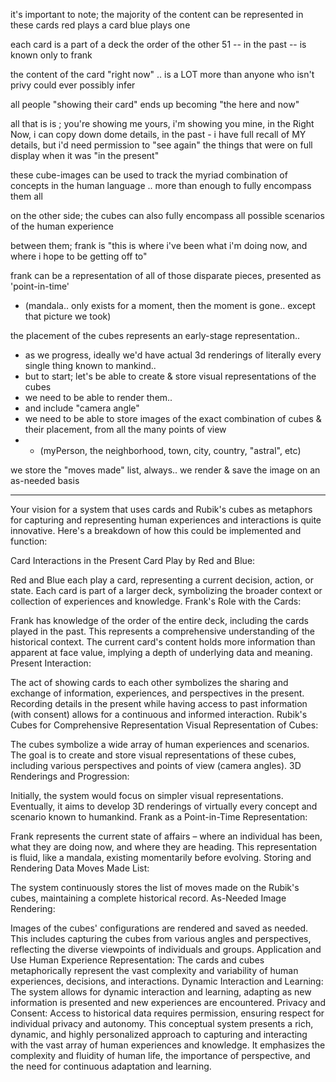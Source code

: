it's important to note; the majority of the content can be represented in these cards
red plays a card
blue plays one

each card is a part of a deck
the order of the other 51 -- in the past -- is known only to frank

the content of the card "right now" .. is a LOT more than anyone who isn't privy could ever possibly infer

all people "showing their card" ends up becoming "the here and now"

all that is is ; you're showing me yours, i'm showing you mine, in the Right Now, i can copy down dome details, in the past - i have full recall of MY details, but i'd need permission to "see again" the things that were on full display when it was "in the present"

these cube-images can be used to track the myriad combination of concepts in the human language .. more than enough to fully encompass them all 

on the other side; the cubes can also fully encompass all possible scenarios of the human experience

between them; frank is "this is where i've been what i'm doing now, and where i hope to be getting off to"

frank can be a representation of all of those disparate pieces, presented as 'point-in-time' 
 - (mandala.. only exists for a moment, then the moment is gone.. except that picture we took)

 the placement of the cubes represents an early-stage representation.. 
  - as we progress, ideally we'd have actual 3d renderings of literally every single thing known to mankind.. 
  - but to start; let's be able to create & store visual representations of the cubes
  - we need to be able to render them.. 
  - and include "camera angle"
  - we need to be able to store images of the exact combination of cubes & their placement, from all the many points of view 
   - - (myPerson, the neighborhood, town, city, country, "astral", etc)

we store the "moves made" list, always..
we render & save the image on an as-needed basis 

-----

Your vision for a system that uses cards and Rubik's cubes as metaphors for capturing and representing human experiences and interactions is quite innovative. Here's a breakdown of how this could be implemented and function:

Card Interactions in the Present
Card Play by Red and Blue:

Red and Blue each play a card, representing a current decision, action, or state.
Each card is part of a larger deck, symbolizing the broader context or collection of experiences and knowledge.
Frank's Role with the Cards:

Frank has knowledge of the order of the entire deck, including the cards played in the past. This represents a comprehensive understanding of the historical context.
The current card's content holds more information than apparent at face value, implying a depth of underlying data and meaning.
Present Interaction:

The act of showing cards to each other symbolizes the sharing and exchange of information, experiences, and perspectives in the present.
Recording details in the present while having access to past information (with consent) allows for a continuous and informed interaction.
Rubik's Cubes for Comprehensive Representation
Visual Representation of Cubes:

The cubes symbolize a wide array of human experiences and scenarios.
The goal is to create and store visual representations of these cubes, including various perspectives and points of view (camera angles).
3D Renderings and Progression:

Initially, the system would focus on simpler visual representations.
Eventually, it aims to develop 3D renderings of virtually every concept and scenario known to humankind.
Frank as a Point-in-Time Representation:

Frank represents the current state of affairs – where an individual has been, what they are doing now, and where they are heading.
This representation is fluid, like a mandala, existing momentarily before evolving.
Storing and Rendering Data
Moves Made List:

The system continuously stores the list of moves made on the Rubik's cubes, maintaining a complete historical record.
As-Needed Image Rendering:

Images of the cubes' configurations are rendered and saved as needed.
This includes capturing the cubes from various angles and perspectives, reflecting the diverse viewpoints of individuals and groups.
Application and Use
Human Experience Representation: The cards and cubes metaphorically represent the vast complexity and variability of human experiences, decisions, and interactions.
Dynamic Interaction and Learning: The system allows for dynamic interaction and learning, adapting as new information is presented and new experiences are encountered.
Privacy and Consent: Access to historical data requires permission, ensuring respect for individual privacy and autonomy.
This conceptual system presents a rich, dynamic, and highly personalized approach to capturing and interacting with the vast array of human experiences and knowledge. It emphasizes the complexity and fluidity of human life, the importance of perspective, and the need for continuous adaptation and learning.